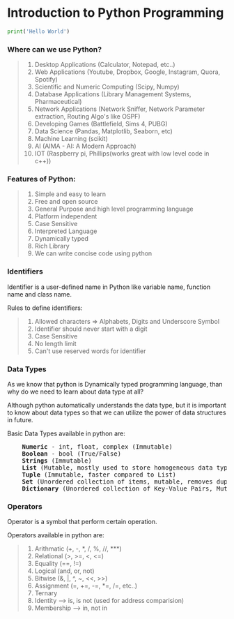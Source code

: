 # Introduction to Python Programming

```python
print('Hello World')
```

### Where can we use Python?
> 1. Desktop Applications (Calculator, Notepad, etc..)
> 2. Web Applications (Youtube, Dropbox, Google, Instagram, Quora, Spotify)
> 3. Scientific and Numeric Computing (Scipy, Numpy)
> 4. Database Applications (Library Management Systems, Pharmaceutical)
> 5. Network Applications (Network Sniffer, Network Parameter extraction, Routing Algo's like OSPF)
> 6. Developing Games (Battlefield, Sims 4, PUBG)
> 7. Data Science (Pandas, Matplotlib, Seaborn, etc)
> 8. Machine Learning (scikit)
> 9. AI (AIMA - AI: A Modern Approach)
> 10. IOT (Raspberry pi, Phillips(works great with low level code in c++))


### Features of Python:
> 1. Simple and easy to learn
> 2. Free and open source
> 3. General Purpose and high level programming language
> 4. Platform independent
> 5. Case Sensitive
> 6. Interpreted Language
> 7. Dynamically typed
> 8. Rich Library
> 9. We can write concise code using python


### Identifiers

Identifier is a user-defined name in Python like variable name, function name and class name. 

Rules to define identifiers:
> 1. Allowed characters => Alphabets, Digits and Underscore Symbol
> 2. Identifier should never start with a digit
> 3. Case Sensitive
> 4. No length limit
> 5. Can't use reserved words for identifier


### Data Types

As we know that python is Dynamically typed programming language, than why do we need to learn about data type at all?

Although python automatically understands the data type, but it is important to know about data types so that we can utilize the power of data structures in future.

Basic Data Types available in python are:
<pre>
    <b>Numeric</b> - int, float, complex (Immutable)
    <b>Boolean</b> - bool (True/False)
    <b>Strings</b> (Immutable)
    <b>List</b> (Mutable, mostly used to store homogeneous data types)
    <b>Tuple</b> (Immutable, faster compared to List)
    <b>Set</b> (Unordered collection of items, mutable, removes duplicates)
    <b>Dictionary</b> (Unordered collection of Key-Value Pairs, Mutable, Keys are Unique - values may not be unique)
</pre>


### Operators

Operator is a symbol that perform certain operation.

Operators available in python are:
> 1. Arithmatic (+, -, *, /, %, //, ***)
> 2. Relational (>, >=, <, <=)
> 3. Equality (==, !=)
> 4. Logical (and, or, not)
> 5. Bitwise (&, |, ^, ~, <<, >>)
> 6. Assignment (=, +=, -=, *=, /=, etc..)
> 7. Ternary
> 8. Identity --> is, is not (used for address comparision)
> 9. Membership --> in, not in